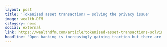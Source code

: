 ```yaml
---
layout: post
title: 'Tokenised asset transactions – solving the privacy issue'
image: wealth-DFM
category: news
social: external
link: https://wealthdfm.com/article/tokenised-asset-transactions-solving-the-privacy-issue/?no_cache=1652695167
headline: "Open banking is increasingly gaining traction but there are a number of security risks associated with the potentially unfettered access to and sharing of sensitive data. We have developed SilentData to solve this privacy issue."
---
```

